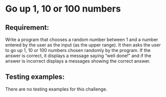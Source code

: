 # Go up 1, 10 or 100 numbers

## Requirement:

Write a program that chooses a random number between 1 and a number entered by the user as the input (as the upper range). It then asks the user to go up 1, 10 or 100 numbers chosen randomly by the program. If the answer is correct, it displays a message saying “well done!” and if the answer is incorrect displays a messages showing the correct answer.

## Testing examples:

There are no testing examples for this challenge.